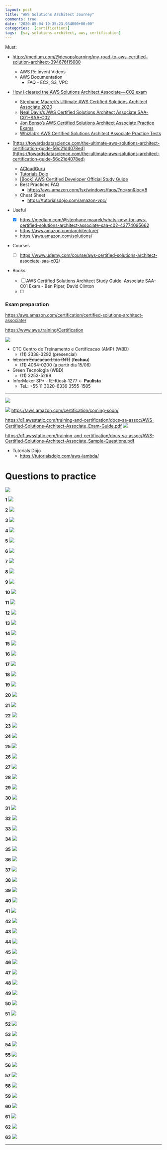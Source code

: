 ```yaml
---
layout: post
title: "AWS Solutions Architect Journey"
comments: true
date: "2020-05-04 19:35:23.934000+00:00"
categories:  [certifications]
tags:  [sa, solutions-architect, aws, certification]
---
```





Must:
* https://medium.com/@devopslearning/my-road-to-aws-certified-solution-architect-394676f15680
    * AWS Re:Invent Videos
    * AWS Documentation
        * FAQ - EC2, S3, VPC
* [How i cleared the AWS Solutions Architect Associate — C02 exam](https://medium.com/@yashvgec1618/how-i-cleared-the-aws-solutions-architect-associate-c02-exam-a83b5590e401)
    * [Stephane Maarek’s Ultimate AWS Certified Solutions Architect Associate 2020](https://www.udemy.com/course/aws-certified-solutions-architect-associate-saa-c02/)
    * [Neal Davis’s AWS Certified Solutions Architect Associate SAA-C01+SAA-C02](https://www.udemy.com/course/aws-certified-solutions-architect-associate-hands-on-labs/)
    * [Jon Bonso’s AWS Certified Solutions Architect Associate Practice Exams](https://www.udemy.com/course/aws-certified-solutions-architect-associate-amazon-practice-exams-saa-c02/)
    * [Whizlab’s AWS Certified Solutions Architect Associate Practice Tests](https://www.whizlabs.com/aws-solutions-architect-associate/practice-tests/)
* [https://towardsdatascience.com/the-ultimate-aws-solutions-architect-certification-guide-56c21d4078ed](https://towardsdatascience.com/the-ultimate-aws-solutions-architect-certification-guide-56c21d4078ed)
    * [ACloudGuru](https://www.udemy.com/course/aws-certified-solutions-architect-associate/)
    * [Tutorials Dojo](https://portal.tutorialsdojo.com/courses/aws-certified-solutions-architect-associate-practice-exams/)
    * [[Book] AWS Certified Developer Official Study Guide](https://www.amazon.com/Certified-Developer-Official-Study-Associate-ebook/dp/B07WYR9XN5/ref=sr_1_3?dchild=1&keywords=AWS+Certified+Developer+Official+Study+Guide&qid=1588332164&sr=8-3)
    * Best Practices FAQ
        * https://aws.amazon.com/fsx/windows/faqs/?nc=sn&loc=8
    * Cheat Sheet
        * https://tutorialsdojo.com/amazon-vpc/

* Useful
    * [x] https://medium.com/@stephane.maarek/whats-new-for-aws-certified-solutions-architect-associate-saa-c02-43774095662
    * https://aws.amazon.com/architecture/
    * https://aws.amazon.com/solutions/
* Courses
    * [ ] https://www.udemy.com/course/aws-certified-solutions-architect-associate-saa-c02/
* Books
    * [ ] AWS Certified Solutions Architect Study Guide: Associate SAA-C01 Exam - Ben Piper, David Clinton
    * [ ] 
    
    
    

### Exam preparation
https://aws.amazon.com/certification/certified-solutions-architect-associate/

https://www.aws.training/Certification

![](/assets/img/rDqfARrva_fe5be56a756833b8bbf8d21ee0ab165f.png)

* CTC Centro de Treinamento e Certificacao (AMP) (WBD)
    * (11) 2338-3292 (presencial)
* ~~InLearn Educacao Ltda (NT)~~ (**fechou**)
    * (11) 4064-0200 (a partir dia 15/06)
* Green Tecnologia (WBD)
    * (11) 3253-5299
* InforMaker SP* - IE-Kiosk-1277 <- **Paulista**
    * Tel.: +55 11 3020-6339 3555-1585


*** 

![](/assets/img/rDqfARrva_a0fea7841842258041b9bc289a7d94cd.png)

    
![](/assets/img/rDqfARrva_e8f8d412948b658652e37217fe898dc5.png)
https://aws.amazon.com/certification/coming-soon/

https://d1.awsstatic.com/training-and-certification/docs-sa-assoc/AWS-Certified-Solutions-Architect-Associate_Exam-Guide.pdf
![](/assets/img/rDqfARrva_d3f1183c77bf6d9fd5e7a541197b2cc0.png)

https://d1.awsstatic.com/training-and-certification/docs-sa-assoc/AWS-Certified-Solutions-Architect-Associate_Sample-Questions.pdf


* Tutorials Dojo
    * https://tutorialsdojo.com/aws-lambda/


# Questions to practice

![](/assets/img/rDqfARrva_9a343b8b6556a34ffa7c19a1256b7b7b.png)


**1**
![](/assets/img/rDqfARrva_15976541735f3a449dd512f.png)


**2**
![](/assets/img/rDqfARrva_15976541275f3a446f24350.png)


**3**
![](/assets/img/rDqfARrva_15976541165f3a44646c762.png)


**4**
![](/assets/img/rDqfARrva_15976541055f3a4459ba80b.png)


**5**
![](/assets/img/rDqfARrva_15976540815f3a444141bca.png)


**6**
![](/assets/img/rDqfARrva_15976540555f3a442709354.png)


**7**
![](/assets/img/rDqfARrva_15976540355f3a4413d91e2.png)


**8**
![](/assets/img/rDqfARrva_15976539855f3a43e1f01a3.png)


**9**
![](/assets/img/rDqfARrva_15976539515f3a43bfb0e06.png)


**10**
![](/assets/img/rDqfARrva_15976492765f3a317c33361.png)


**11**
![](/assets/img/rDqfARrva_15976492545f3a31669cac0.png)


**12**
![](/assets/img/rDqfARrva_15976492035f3a313305eac.png)


**13**
![](/assets/img/rDqfARrva_15976490835f3a30bb25781.png)


**14**
![](/assets/img/rDqfARrva_15976490405f3a309023867.png)


**15**
![](/assets/img/rDqfARrva_15976489615f3a30415fe5b.png)


**16**
![](/assets/img/rDqfARrva_15976488115f3a2fabd138c.png)


**17**
![](/assets/img/rDqfARrva_15976486525f3a2f0c00abd.png)


**18**
![](/assets/img/rDqfARrva_15976453645f3a2234928d7.png)


**19**
![](/assets/img/rDqfARrva_15976453095f3a21fdf0cbc.png)


**20**
![](/assets/img/rDqfARrva_15976452935f3a21ed90781.png)


**21**
![](/assets/img/rDqfARrva_15976452605f3a21ccd626d.png)


**22**
![](/assets/img/rDqfARrva_15976452505f3a21c20cf1a.png)


**23**
![](/assets/img/rDqfARrva_15976452315f3a21af495fd.png)


**24**
![](/assets/img/rDqfARrva_15976451845f3a21805e435.png)


**25**
![](/assets/img/rDqfARrva_15976451615f3a2169e8a11.png)


**26**
![](/assets/img/rDqfARrva_15976451475f3a215b3ddac.png)


**27**
![](/assets/img/rDqfARrva_15976450845f3a211cb1f69.png)


**28**
![](/assets/img/rDqfARrva_15976450615f3a21055b7e6.png)


**29**
![](/assets/img/rDqfARrva_15976450405f3a20f00a0ce.png)


**30**
![](/assets/img/rDqfARrva_15976450135f3a20d5ea346.png)


**31**
![](/assets/img/rDqfARrva_15976449915f3a20bf8b800.png)


**32**
![](/assets/img/rDqfARrva_15976449715f3a20abc0533.png)


**33**
![](/assets/img/rDqfARrva_15976449505f3a209694c97.png)


**34**
![](/assets/img/rDqfARrva_15976383305f3a06bac6339.png)


**35**
![](/assets/img/rDqfARrva_15976382955f3a06976ead4.png)


**36**
![](/assets/img/rDqfARrva_15976381815f3a0625e3592.png)


**37**
![](/assets/img/rDqfARrva_15976381435f3a05ffa52d4.png)


**38**
![](/assets/img/rDqfARrva_15976380795f3a05bf02e58.png)


**39**
![](/assets/img/rDqfARrva_15976380435f3a059bc58b3.png)


**40**
![](/assets/img/rDqfARrva_15972528575f3424f9f2775.png)


**41**
![](/assets/img/rDqfARrva_15972528475f3424ef87a1f.png)


**42**
![](/assets/img/rDqfARrva_15972528375f3424e5d03c5.png)


**43**
![](/assets/img/rDqfARrva_15972528215f3424d54a73e.png)


**44**
![](/assets/img/rDqfARrva_15972528075f3424c72c6cf.png)


**45**
![](/assets/img/rDqfARrva_15972527985f3424be5732c.png)


**46**
![](/assets/img/rDqfARrva_15972527875f3424b3e66fb.png)


**47**
![](/assets/img/rDqfARrva_15972527785f3424aaa1ba8.png)


**48**
![](/assets/img/rDqfARrva_15972527685f3424a071045.png)


**49**
![](/assets/img/rDqfARrva_15972527585f34249622f1f.png)


**50**
![](/assets/img/rDqfARrva_15972527455f3424893eb1e.png)


**51**
![](/assets/img/rDqfARrva_15972527355f34247f31f96.png)


**52**
![](/assets/img/rDqfARrva_15972527245f3424749a565.png)


**53**
![](/assets/img/rDqfARrva_15972527135f34246946b1a.png)


**54**
![](/assets/img/rDqfARrva_15972527005f34245c79fc7.png)


**55**
![](/assets/img/rDqfARrva_15972526845f34244ce2203.png)


**56**
![](/assets/img/rDqfARrva_15972526645f3424382731b.png)


**57**
![](/assets/img/rDqfARrva_15972526525f34242c6909b.png)


**58**
![](/assets/img/rDqfARrva_15972076045f337434dfe42.png)


**59**
![](/assets/img/rDqfARrva_15972074695f3373ad14caa.png)


**60**
![](/assets/img/rDqfARrva_15972074075f33736f98fb1.png)


**61**
![](/assets/img/rDqfARrva_15972073565f33733c7d0df.png)


**62**
![](/assets/img/rDqfARrva_15972071955f33729b6408d.png)


**63**
![](/assets/img/rDqfARrva_15972037615f3365311e82b.png)










***********************